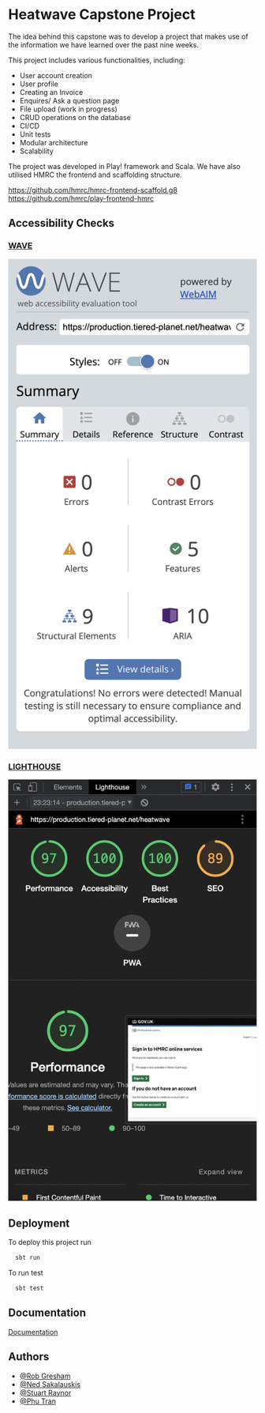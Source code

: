 
# Heatwave Capstone Project


The idea behind this capstone was to develop a project that makes use of the information we have learned over the past nine weeks.

This project includes various functionalities, including:

- User account creation
- User profile
- Creating an Invoice
- Enquires/ Ask a question page
- File upload (work in progress)
- CRUD operations on the database
- CI/CD
- Unit tests
- Modular architecture
- Scalability

The project was developed in Play! framework and Scala. We have also utilised HMRC the frontend and scaffolding structure.

https://github.com/hmrc/hmrc-frontend-scaffold.g8
https://github.com/hmrc/play-frontend-hmrc

## Accessibility Checks

### [WAVE](https://wave.webaim.org/report#/https://production.tiered-planet.net/heatwave)

![<img src="https://github.com/Experis20220822/heatwave/blob/master/public/images/Wave.png?raw=true" width="250"](https://github.com/Experis20220822/heatwave/blob/master/public/images/Wave.png?raw=true)

### [LIGHTHOUSE](https://pagespeed.web.dev/report?url=https%3A%2F%2Fproduction.tiered-planet.net%2Fheatwave&form_factor=desktop)

![<img src="https://github.com/Experis20220822/heatwave/blob/master/public/images/Lighthouse.png?raw=true" width="250"/>](https://github.com/Experis20220822/heatwave/blob/master/public/images/Lighthouse.png?raw=true)

## Deployment

To deploy this project run

```bash
  sbt run
```
To run test

```bash
  sbt test
```

## Documentation

[Documentation](https://linktodocumentation)


## Authors

- [@Rob Gresham](https://www.github.com/ghousedev)
- [@Ned Sakalauskis](https://www.github.com/Neozxc)
- [@Stuart Raynor](https://www.github.com/MadStu)
- [@Phu Tran](https://www.github.com/Phuuu)
